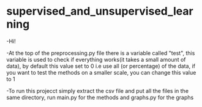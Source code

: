 # supervised_and_unsupervised_learning
-Hi!

-At the top of the preprocessing.py file there is a variable called "test", this variable is used to check if everything works(it takes a small amount of data), by default this value set to 0 i.e use all (or percentage) of the data, if you want to test the methods on a smaller scale, you can change this value to 1

-To run this projecct simply extract the csv file and put all the files in the same directory, run main.py for the methods and graphs.py for the graphs


